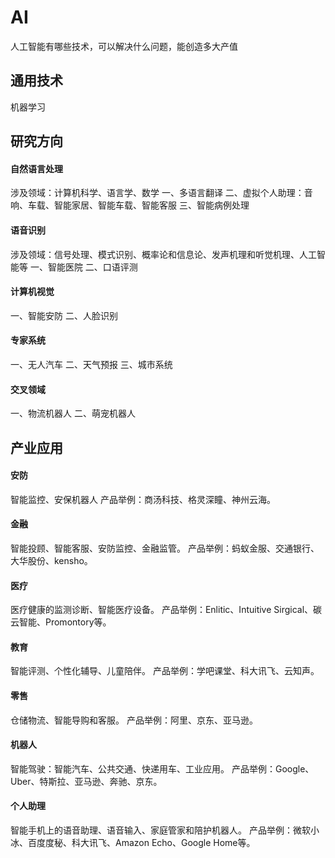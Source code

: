 
# AI

人工智能有哪些技术，可以解决什么问题，能创造多大产值  


## 通用技术
机器学习


## 研究方向

#### 自然语言处理
涉及领域：计算机科学、语言学、数学
一、多语言翻译
二、虚拟个人助理：音响、车载、智能家居、智能车载、智能客服
三、智能病例处理

#### 语音识别
涉及领域：信号处理、模式识别、概率论和信息论、发声机理和听觉机理、人工智能等
一、智能医院
二、口语评测

#### 计算机视觉
一、智能安防
二、人脸识别

#### 专家系统
一、无人汽车
二、天气预报
三、城市系统

#### 交叉领域
一、物流机器人
二、萌宠机器人


## 产业应用

#### 安防
智能监控、安保机器人
产品举例：商汤科技、格灵深瞳、神州云海。  

#### 金融
智能投顾、智能客服、安防监控、金融监管。
产品举例：蚂蚁金服、交通银行、大华股份、kensho。  

#### 医疗
医疗健康的监测诊断、智能医疗设备。
产品举例：Enlitic、Intuitive Sirgical、碳云智能、Promontory等。  

#### 教育
智能评测、个性化辅导、儿童陪伴。
产品举例：学吧课堂、科大讯飞、云知声。  

#### 零售
仓储物流、智能导购和客服。
产品举例：阿里、京东、亚马逊。  

#### 机器人
智能驾驶：智能汽车、公共交通、快递用车、工业应用。
产品举例：Google、Uber、特斯拉、亚马逊、奔驰、京东。  

#### 个人助理
智能手机上的语音助理、语音输入、家庭管家和陪护机器人。
产品举例：微软小冰、百度度秘、科大讯飞、Amazon Echo、Google Home等。  
